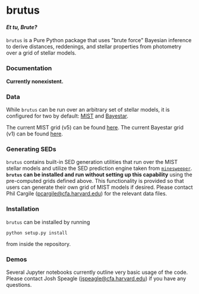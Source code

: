 # brutus
#### _**Et tu, Brute?**_

`brutus` is a Pure Python package that uses "brute force" Bayesian inference
to derive distances, reddenings, and stellar properties from photometry over
a grid of stellar models.

### Documentation
**Currently nonexistent.**

### Data
While `brutus` can be run over an arbitrary set of stellar models,
it is configured for two by default: [MIST](http://waps.cfa.harvard.edu/MIST/)
and [Bayestar](https://arxiv.org/pdf/1401.1508.pdf).

The current MIST grid (v5) can be found
[here](https://www.dropbox.com/s/v2wfuisjaapi4qb/grid_v5.h5?dl=0).
The current Bayestar grid (v1) can be found
[here](https://www.dropbox.com/s/hvivkp5ll0tyf5d/grid_bayestar_v1.h5?dl=0).

### Generating SEDs
`brutus` contains built-in SED generation utilities that run over the MIST
stellar models and utilize the SED prediction engine taken from 
[`minesweeper`](https://github.com/pacargile/MINESweeper).
**`brutus` can be installed and run without setting up this capability** using
the pre-computed grids defined above. This functionality is provided so that
users can generate their own grid of MIST models if desired. Please contact
Phil Cargile (pcargile@cfa.harvard.edu) for the relevant data files.

### Installation
`brutus` can be installed by running
```
python setup.py install
```
from inside the repository.

### Demos
Several Jupyter notebooks currently outline very basic usage of the code.
Please contact Josh Speagle (jspeagle@cfa.harvard.edu)
if you have any questions.
